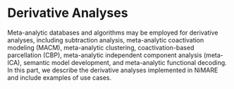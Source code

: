 # Derivative Analyses

Meta-analytic databases and algorithms may be employed for derivative analyses, including subtraction analysis, meta-analytic coactivation modeling (MACM), meta-analytic clustering, coactivation-based parcellation (CBP), meta-analytic independent component analysis (meta-ICA), semantic model development, and meta-analytic functional decoding.
In this part, we describe the derivative analyses implemented in NiMARE and include examples of use cases.
